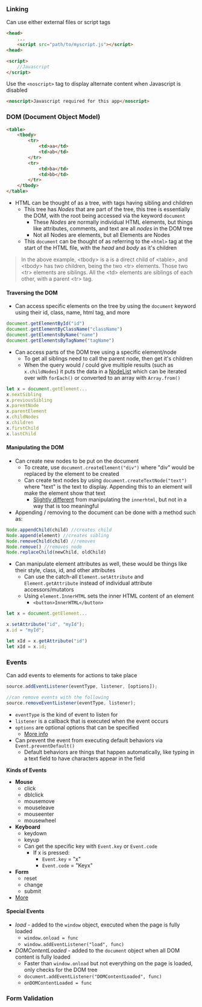 
### Linking
Can use either external files or script tags
```html
<head>
	...
	<script src="path/to/myscript.js"></script>
<head>

<script>
	//Javascript
</script>
```

Use the `<noscript>` tag to display alternate content when Javascript is disabled
```html
<noscript>Javascript required for this app</noscript> 
```
### DOM (Document Object Model)
```html
<table>
	<tbody>
		<tr>
			<td>aa</td>
			<td>ab</td>
		</tr>
		<tr>
			<td>ba</td>
			<td>bb</td>
		</tr>
	</tbody>
</table>
```
- HTML can be thought of as a tree, with tags having sibling and children
	- This tree has *Nodes* that are part of the tree, this tree is essentially the DOM, with the root being accessed via the keyword `document`
		- These *Nodes* are normally individual HTML elements, but things like attributes, comments, and text are all *nodes* in the DOM tree
		- Not all Nodes are elements, but all Elements are Nodes
	- This `document` can be thought of as referring to the `<html>` tag at the start of the HTML file, with the *head* and *body* as it's children

>In the above example, \<tbody> is a is a direct child of \<table>, and \<tbody> has two children, being the two \<tr> elements. Those two \<tr> elements are siblings. All the \<td> elements are siblings of each other, with a parent \<tr> tag.

#### Traversing the DOM

- Can access specific elements on the tree by using the `document` keyword using their id, class, name, html tag, and more
```js
document.getElementById("id")
document.getElementByClassName("className")
document.getElementsByName("name")
document.getElementsByTagName("tagName")
```

- Can access parts of the DOM tree using a specific element/node
	- To get all siblings need to call the parent node, then get it's children
	- When the query would / could give multiple results (such as `x.childNodes`) it puts the data in a [NodeList](https://developer.mozilla.org/en-US/docs/Web/API/NodeList) which can be iterated over with `forEach()` or converted to an array with `Array.from()`
```js
let x = document.getElement...
x.nextSibling
x.previousSibling
x.parentNode
x.parentElement
x.childNodes
x.children
x.firstChild
x.lastChild
```

#### Manipulating the DOM
- Can create new nodes to be put on the document
	- To create, use `document.createElement("div")` where "div" would be replaced by the element to be created
	- Can create text nodes by using `document.createTextNode("text")` where "text" is the text to display. Appending this to an element will make the element show that text
		- [Slightly different](https://stackoverflow.com/questions/13122760/is-there-any-major-difference-between-innerhtml-and-using-createtextnode-to-fill) from manipulating the `innerhtml`, but not in a way that is too meaningful
- Appending / removing to the document can be done with a method such as:
```js
Node.appendChild(child) //creates child
Node.append(element) //creates sibling
Node.removeChild(child) //removes 
Node.remove() //removes node
Node.replaceChild(newChild, oldChild)
```
- Can manipulate element attributes as well, these would be things like their style, class, id, and other attributes
	- Can use the catch-all `Element.setAttribute` and `Element.getAttribute` instead of individual attribute accessors/mutators
	- Using `element.InnerHTML` sets the inner HTML content of an element
		- `<button>InnerHTML</button>`
```js
let x = document.getElement...

x.setAttribute("id", "myId");
x.id = "myId";

let xId = x.getAttribute("id")
let xId = x.id;
```

### Events
Can add events to elements for actions to take place
```js
source.addEventListener(eventType, listener, [options]);

//can remove events with the following
source.removeEventListener(eventType, listener);
```
- `eventType` is the kind of event to listen for 
- `listener` is a callback that is executed when the event occurs
- `options` are optional options that can be specified
	- [More info](https://developer.mozilla.org/en-US/docs/Web/API/EventTarget/addEventListener)
- Can prevent the event from executing default behaviors via `Event.preventDefault()`
	- Default behaviors are things that happen automatically, like typing in a text field to have characters appear in the field

**Kinds of Events**
- **Mouse**
	- click
	- dblclick
	- mousemove
	- mouseleave
	- mouseenter
	- mousewheel
- **Keyboard**
	- keydown
	- keyup
	- Can get the specific key with `Event.key` or `Event.code`
		- If x is pressed:
			- `Event.key` = "x"
			- `Event.code` = "Keyx"
- **Form**
	- reset
	- change
	- submit
- [More](https://developer.mozilla.org/en-US/docs/Web/Events)

#### Special Events
- *load* - added to the `window` object, executed when the page is fully loaded
	- `window.onload = func` 
	- `window.addEventListener("load", func)`
- *DOMContentLoaded* - added to the `document` object when all DOM content is fully loaded
	- Faster than `window.onload` but not everything on the page is loaded, only checks for the DOM tree
	- `document.addEventListener("DOMContentLoaded", func)`
	- `onDOMContentLoaded = func`

### Form Validation 